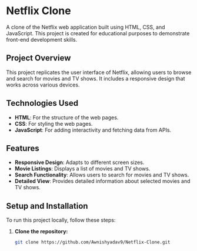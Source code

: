 # Netflix Clone

A clone of the Netflix web application built using HTML, CSS, and JavaScript. This project is created for educational purposes to demonstrate front-end development skills.

## Project Overview

This project replicates the user interface of Netflix, allowing users to browse and search for movies and TV shows. It includes a responsive design that works across various devices.

## Technologies Used

- **HTML**: For the structure of the web pages.
- **CSS**: For styling the web pages.
- **JavaScript**: For adding interactivity and fetching data from APIs.

## Features

- **Responsive Design**: Adapts to different screen sizes.
- **Movie Listings**: Displays a list of movies and TV shows.
- **Search Functionality**: Allows users to search for movies and TV shows.
- **Detailed View**: Provides detailed information about selected movies and TV shows.

## Setup and Installation

To run this project locally, follow these steps:

1. **Clone the repository:**
   ```sh
   git clone https://github.com/Awnishyadav9/Netflix-Clone.git
